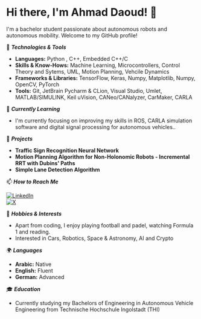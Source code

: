 # Hi there, I'm Ahmad Daoud! 👋

I'm a bachelor student passionate about autonomous robots and autonomous mobility. Welcome to my GitHub profile!

🔧 ***Technologies & Tools***
- **Languages:** Python , C++, Embedded C++/C
- **Skills & Know-Hows:** Machine Learning, Microcontrollers, Control Theory and Sytems, UML, Motion Planning, Vehcile Dynamics
- **Frameworks & Libraries:** TensorFlow, Keras, Numpy, Matplotlib, Numpy, OpenCV, PyTorch
- **Tools:** Git, JetBrain Pycharm & CLion, Visual Studio, Umlet, MATLAB/SIMULINK, Keil uVision, CANeo/CANalyzer, CarMaker, CARLA

🌱 ***Currently Learning***
- I'm currently focusing on improving my skills in ROS, CARLA simulation software and digital signal processing for autonomous vehicles..

🚀 ***Projects***
- **Traffic Sign Recognition Neural Network**
- **Motion Planning Algorithm for Non-Holonomic Robots - Incremental RRT with Dubins' Paths** 
- **Simple Lane Detection Algorithm**

📫 ***How to Reach Me***

[![LinkedIn](https://img.icons8.com/color/48/000000/linkedin.png)](https://www.linkedin.com/in/ahmad-h-daoud/)  
[![X](https://img.icons8.com/color/48/000000/twitter--v1.png)](https://x.com/Daoud_2003)


🎨 ***Hobbies & Interests***
- Apart from coding, I enjoy playing football and padel, watching Formula 1 and reading.
- Interested in Cars, Robotics, Space & Astronomy, AI and Crypto

🌍 ***Languages***
- **Arabic:** Native
- **English:** Fluent
- **German:** Advanced

🎓 ***Education***
- Currently studying my Bachelors of Engineering in Autonomous Vehicle Engineering from Technische Hochschule Ingolstadt (THI)

